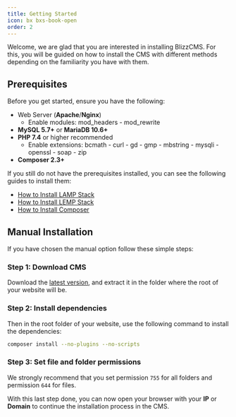 ```yaml
---
title: Getting Started
icon: bx bxs-book-open
order: 2
---
```


Welcome, we are glad that you are interested in installing BlizzCMS. For this, you will be guided on how to install the CMS with different methods depending on the familiarity you have with them.

## Prerequisites

Before you get started, ensure you have the following:

- Web Server (**Apache**/**Nginx**)
    - Enable modules: mod_headers - mod_rewrite
- **MySQL 5.7+** or **MariaDB 10.6+**
- **PHP 7.4** or higher recommended
    - Enable extensions: bcmath - curl - gd - gmp - mbstring - mysqli - openssl - soap - zip
- **Composer 2.3+**

If you still do not have the prerequisites installed, you can see the following guides to install them:

- [How to Install LAMP Stack](../blizzcms/guides/linux/lamp-stack.md)
- [How to Install LEMP Stack](../blizzcms/guides/linux/lemp-stack.md)
- [How to Install Composer](../blizzcms/guides/linux/composer.md)

## Manual Installation

If you have chosen the manual option follow these simple steps:

### Step 1: Download CMS

Download the [latest version](https://github.com/WoW-CMS/BlizzCMS/releases), and extract it in the folder where the root of your website will be.

### Step 2: Install dependencies

Then in the root folder of your website, use the following command to install the dependencies:

```bash
composer install --no-plugins --no-scripts
```

### Step 3: Set file and folder permissions

We strongly recommend that you set permission `755` for all folders and permission `644` for files.

With this last step done, you can now open your browser with your **IP** or **Domain** to continue the installation process in the CMS.
